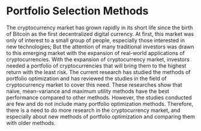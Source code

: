# Portfolio Selection Methods
The cryptocurrency market has grown rapidly in its short life since the birth of Bitcoin as the first decentralized digital currency. At first, this market was only of interest to a small group of people, especially those interested in new technologies; But the attention of many traditional investors was drawn to this emerging market with the expansion of real-world applications of cryptocurrencies. With the expansion of cryptocurrency market, investors needed a portfolio of cryptocurrencies that will bring them to the highest return with the least risk. The current research has studied the methods of portfolio optimization and has reviewed the studies in the field of cryptocurrency market to cover this need. These researches show that naïve, mean-variance and maximum utility methods have the best performance compared to other methods. However, the studies conducted are few and do not include many portfolio optimization methods. Therefore, there is a need to do more research in the cryptocurrency market, and especially about new methods of portfolio optimization and comparing them with older methods.
